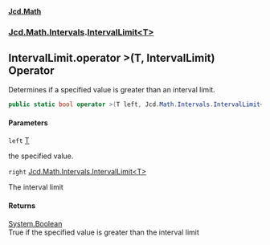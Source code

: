 #### [Jcd.Math](index.md 'index')
### [Jcd.Math.Intervals](Jcd.Math.Intervals.md 'Jcd.Math.Intervals').[IntervalLimit&lt;T&gt;](Jcd.Math.Intervals.IntervalLimit_T_.md 'Jcd.Math.Intervals.IntervalLimit<T>')

## IntervalLimit<T>.operator >(T, IntervalLimit<T>) Operator

Determines if a specified value is greater than an interval limit.

```csharp
public static bool operator >(T left, Jcd.Math.Intervals.IntervalLimit<T> right);
```
#### Parameters

<a name='Jcd.Math.Intervals.IntervalLimit_T_.op_GreaterThan(T,Jcd.Math.Intervals.IntervalLimit_T_).left'></a>

`left` [T](Jcd.Math.Intervals.IntervalLimit_T_.md#Jcd.Math.Intervals.IntervalLimit_T_.T 'Jcd.Math.Intervals.IntervalLimit<T>.T')

the specified value.

<a name='Jcd.Math.Intervals.IntervalLimit_T_.op_GreaterThan(T,Jcd.Math.Intervals.IntervalLimit_T_).right'></a>

`right` [Jcd.Math.Intervals.IntervalLimit&lt;](Jcd.Math.Intervals.IntervalLimit_T_.md 'Jcd.Math.Intervals.IntervalLimit<T>')[T](Jcd.Math.Intervals.IntervalLimit_T_.md#Jcd.Math.Intervals.IntervalLimit_T_.T 'Jcd.Math.Intervals.IntervalLimit<T>.T')[&gt;](Jcd.Math.Intervals.IntervalLimit_T_.md 'Jcd.Math.Intervals.IntervalLimit<T>')

The interval limit

#### Returns
[System.Boolean](https://docs.microsoft.com/en-us/dotnet/api/System.Boolean 'System.Boolean')  
True if the specified value is greater than the interval limit